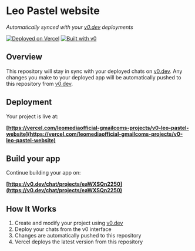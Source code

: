 # Leo Pastel website

*Automatically synced with your [v0.dev](https://v0.dev) deployments*

[![Deployed on Vercel](https://img.shields.io/badge/Deployed%20on-Vercel-black?style=for-the-badge&logo=vercel)](https://vercel.com/leomediaofficial-gmailcoms-projects/v0-leo-pastel-website)
[![Built with v0](https://img.shields.io/badge/Built%20with-v0.dev-black?style=for-the-badge)](https://v0.dev/chat/projects/eaWXSQn2250)

## Overview

This repository will stay in sync with your deployed chats on [v0.dev](https://v0.dev).
Any changes you make to your deployed app will be automatically pushed to this repository from [v0.dev](https://v0.dev).

## Deployment

Your project is live at:

**[https://vercel.com/leomediaofficial-gmailcoms-projects/v0-leo-pastel-website](https://vercel.com/leomediaofficial-gmailcoms-projects/v0-leo-pastel-website)**

## Build your app

Continue building your app on:

**[https://v0.dev/chat/projects/eaWXSQn2250](https://v0.dev/chat/projects/eaWXSQn2250)**

## How It Works

1. Create and modify your project using [v0.dev](https://v0.dev)
2. Deploy your chats from the v0 interface
3. Changes are automatically pushed to this repository
4. Vercel deploys the latest version from this repository